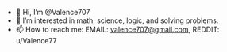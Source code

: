 - 👋 Hi, I’m @Valence707
- 👀 I’m interested in math, science, logic, and solving problems.
- 📫 How to reach me: EMAIL: valence707@gmail.com, REDDIT: u/Valence77

<!---
Valence707/Valence707 is a ✨ special ✨ repository because its `README.md` (this file) appears on your GitHub profile.
You can click the Preview link to take a look at your changes.
--->
